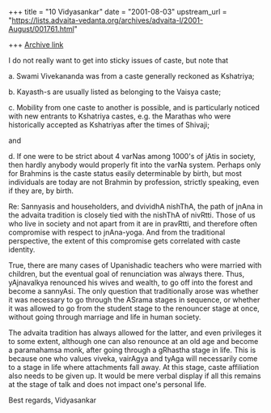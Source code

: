+++
title = "10 Vidyasankar"
date = "2001-08-03"
upstream_url = "https://lists.advaita-vedanta.org/archives/advaita-l/2001-August/001761.html"

+++
[Archive link](https://lists.advaita-vedanta.org/archives/advaita-l/2001-August/001761.html)

I do not really want to get into sticky issues of caste, but note that

a. Swami Vivekananda was from a caste generally reckoned as Kshatriya;

b. Kayasth-s are usually listed as belonging to the Vaisya caste;

c. Mobility from one caste to another is possible, and is particularly
   noticed with new entrants to Kshatriya castes, e.g. the Marathas who
   were historically accepted as Kshatriyas after the times of Shivaji;

and

d. If one were to be strict about 4 varNas among 1000's of jAtis in
   society, then hardly anybody would properly fit into the varNa system.
   Perhaps only for Brahmins is the caste status easily determinable by
   birth, but most individuals are today are not Brahmin by profession,
   strictly speaking, even if they are, by birth.

Re: Sannyasis and householders, and dvividhA nishThA, the path of jnAna
in the advaita tradition is closely tied with the nishThA of nivRtti.
Those of us who live in society and not apart from it are in pravRtti,
and therefore often compromise with respect to jnAna-yoga. And from the
traditional perspective, the extent of this compromise gets correlated
with caste identity.

True, there are many cases of Upanishadic teachers who were married with
children, but the eventual goal of renunciation was always there. Thus,
yAjnavalkya renounced his wives and wealth, to go off into the forest
and become a sannyAsi. The only question that traditionally arose was
whether it was necessary to go through the ASrama stages in sequence,
or whether it was allowed to go from the student stage to the renouncer
stage at once, without going through marriage and life in human society.

The advaita tradition has always allowed for the latter, and even
privileges it to some extent, although one can also renounce at an old
age and become a paramahamsa monk, after going through a gRhastha stage
in life. This is because one who values viveka, vairAgya and tyAga will
necessarily come to a stage in life where attachments fall away. At this
stage, caste affiliation also needs to be given up. It would be mere
verbal display if all this remains at the stage of talk and does not
impact one's personal life.

Best regards,
Vidyasankar

